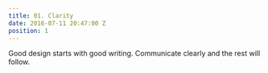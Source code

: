 ```yaml
---
title: 01. Clarity
date: 2016-07-11 20:47:00 Z
position: 1
---
```


Good design starts with good writing. Communicate clearly and the rest will follow.